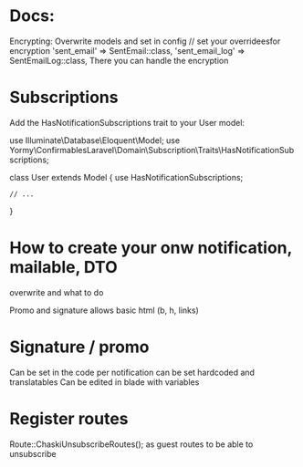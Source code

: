 # Docs:
Encrypting:
Overwrite models and set in config
// set your overrideesfor encryption
'sent_email' => SentEmail::class,
'sent_email_log' => SentEmailLog::class,
There you can handle the encryption


# Subscriptions
Add the HasNotificationSubscriptions  trait to your User model:

use Illuminate\Database\Eloquent\Model;
use Yormy\ConfirmablesLaravel\Domain\Subscription\Traits\HasNotificationSubscriptions;

class User extends Model
{
use HasNotificationSubscriptions;

    // ...
}

# How to create your onw notification, mailable, DTO
overwrite and what to do

Promo and signature allows basic html (b, h, links)

# Signature / promo
Can be set in the code per notification
can be set hardcoded and translatables
Can be edited in blade with variables

# Register routes
Route::ChaskiUnsubscribeRoutes();
as guest routes to be able to unsubscribe

